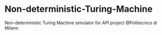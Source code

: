 # Non-deterministic-Turing-Machine
Non-deterministic Turing Machine simulator for API project @Politecnico di Milano
